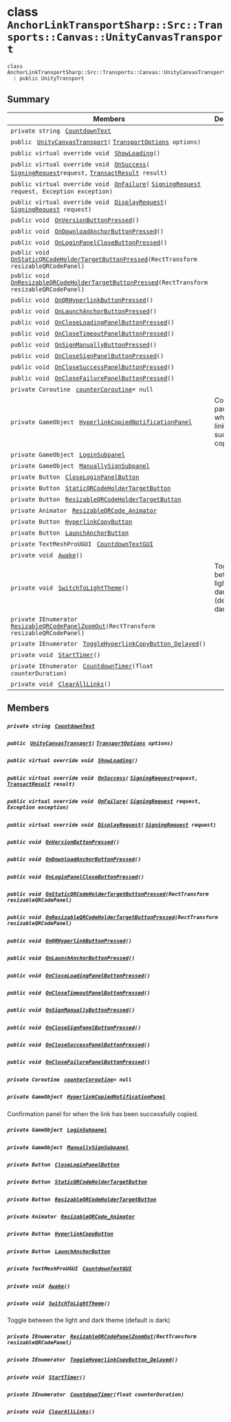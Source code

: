 # class `AnchorLinkTransportSharp::Src::Transports::Canvas::UnityCanvasTransport` 

```
class AnchorLinkTransportSharp::Src::Transports::Canvas::UnityCanvasTransport
  : public UnityTransport
```

## Summary

 Members                                | Descriptions                                
----------------------------------------|---------------------------------------------
`private string ` [`CountdownText`](#class_anchor_link_transport_sharp_1_1_src_1_1_transports_1_1_canvas_1_1_unity_canvas_transport_1aea35f1a5398bcdf185ebdeda7aae882d) | 
`public ` [`UnityCanvasTransport`](#class_anchor_link_transport_sharp_1_1_src_1_1_transports_1_1_canvas_1_1_unity_canvas_transport_1a24308a36f68304db3677b33631cdb563)`(` [`TransportOptions`](AnchorLinkTransportSharp--Src--TransportOptions.md)` options)` | 
`public virtual override void ` [`ShowLoading`](#class_anchor_link_transport_sharp_1_1_src_1_1_transports_1_1_canvas_1_1_unity_canvas_transport_1ad07a81fbeebbad741a68a3e9b3f310e7)`()` | 
`public virtual override void ` [`OnSuccess`](#class_anchor_link_transport_sharp_1_1_src_1_1_transports_1_1_canvas_1_1_unity_canvas_transport_1ac36aa71aa9c9918667f60b2f046bbb4c)`(` [`SigningRequest`](EosioSigningRequest--SigningRequest.md)` request, ` [`TransactResult`](AnchorLinkSharp--TransactResult.md)` result)` | 
`public virtual override void ` [`OnFailure`](#class_anchor_link_transport_sharp_1_1_src_1_1_transports_1_1_canvas_1_1_unity_canvas_transport_1aad0b7848de702f685a2fc45a16474a6d)`(` [`SigningRequest`](EosioSigningRequest--SigningRequest.md)` request, Exception exception)` | 
`public virtual override void ` [`DisplayRequest`](#class_anchor_link_transport_sharp_1_1_src_1_1_transports_1_1_canvas_1_1_unity_canvas_transport_1aba60c11e2c8b926bea5109f4230a2a92)`(` [`SigningRequest`](EosioSigningRequest--SigningRequest.md)` request)` | 
`public void ` [`OnVersionButtonPressed`](#class_anchor_link_transport_sharp_1_1_src_1_1_transports_1_1_canvas_1_1_unity_canvas_transport_1afdf2e2da9324eba7d3008e682495b72e)`()` | 
`public void ` [`OnDownloadAnchorButtonPressed`](#class_anchor_link_transport_sharp_1_1_src_1_1_transports_1_1_canvas_1_1_unity_canvas_transport_1a4d1bb7a2d0f7966169727aea478c2421)`()` | 
`public void ` [`OnLoginPanelCloseButtonPressed`](#class_anchor_link_transport_sharp_1_1_src_1_1_transports_1_1_canvas_1_1_unity_canvas_transport_1a900c2ebcf08d9ae995f8db8b11979679)`()` | 
`public void ` [`OnStaticQRCodeHolderTargetButtonPressed`](#class_anchor_link_transport_sharp_1_1_src_1_1_transports_1_1_canvas_1_1_unity_canvas_transport_1a7a4be886279d143eca46d39442a7a0fd)`(RectTransform resizableQRCodePanel)` | 
`public void ` [`OnResizableQRCodeHolderTargetButtonPressed`](#class_anchor_link_transport_sharp_1_1_src_1_1_transports_1_1_canvas_1_1_unity_canvas_transport_1a1de68595c9f8c6d162aceb20a0447f1b)`(RectTransform resizableQRCodePanel)` | 
`public void ` [`OnQRHyperlinkButtonPressed`](#class_anchor_link_transport_sharp_1_1_src_1_1_transports_1_1_canvas_1_1_unity_canvas_transport_1a993a51c06ca2d700a1233eb49ac27c23)`()` | 
`public void ` [`OnLaunchAnchorButtonPressed`](#class_anchor_link_transport_sharp_1_1_src_1_1_transports_1_1_canvas_1_1_unity_canvas_transport_1a350dca87a063285fc35d32c533f6bf7e)`()` | 
`public void ` [`OnCloseLoadingPanelButtonPressed`](#class_anchor_link_transport_sharp_1_1_src_1_1_transports_1_1_canvas_1_1_unity_canvas_transport_1a06b3899787c587ab99aba9b08fbb91e9)`()` | 
`public void ` [`OnCloseTimeoutPanelButtonPressed`](#class_anchor_link_transport_sharp_1_1_src_1_1_transports_1_1_canvas_1_1_unity_canvas_transport_1a7ca8ea8853bd69713db31b06d5c86d2f)`()` | 
`public void ` [`OnSignManuallyButtonPressed`](#class_anchor_link_transport_sharp_1_1_src_1_1_transports_1_1_canvas_1_1_unity_canvas_transport_1a153e7838d682ad5bb59ebfff4352edfa)`()` | 
`public void ` [`OnCloseSignPanelButtonPressed`](#class_anchor_link_transport_sharp_1_1_src_1_1_transports_1_1_canvas_1_1_unity_canvas_transport_1afa0820373b93a06e25f53b864c1a45ae)`()` | 
`public void ` [`OnCloseSuccessPanelButtonPressed`](#class_anchor_link_transport_sharp_1_1_src_1_1_transports_1_1_canvas_1_1_unity_canvas_transport_1aea61bcc3a54d9b2cacdad4c2ab048b14)`()` | 
`public void ` [`OnCloseFailurePanelButtonPressed`](#class_anchor_link_transport_sharp_1_1_src_1_1_transports_1_1_canvas_1_1_unity_canvas_transport_1a6fb08c47e732890db36d68e359de6fab)`()` | 
`private Coroutine ` [`counterCoroutine`](#class_anchor_link_transport_sharp_1_1_src_1_1_transports_1_1_canvas_1_1_unity_canvas_transport_1a26fad57f840357a24b32a0498e4b2c1f)`= null` | 
`private GameObject ` [`HyperlinkCopiedNotificationPanel`](#class_anchor_link_transport_sharp_1_1_src_1_1_transports_1_1_canvas_1_1_unity_canvas_transport_1a1e3cbb7c5d6339f3c84d1052a78b5442) | Confirmation panel for when the link has been successfully copied.
`private GameObject ` [`LoginSubpanel`](#class_anchor_link_transport_sharp_1_1_src_1_1_transports_1_1_canvas_1_1_unity_canvas_transport_1ae8ca578b4a4359a5aa38ee0872bd5af1) | 
`private GameObject ` [`ManuallySignSubpanel`](#class_anchor_link_transport_sharp_1_1_src_1_1_transports_1_1_canvas_1_1_unity_canvas_transport_1aab689e6be20a2ccc15b19d19667d92ff) | 
`private Button ` [`CloseLoginPanelButton`](#class_anchor_link_transport_sharp_1_1_src_1_1_transports_1_1_canvas_1_1_unity_canvas_transport_1af6c67f2d1b60a53b011ab3c10c7282e3) | 
`private Button ` [`StaticQRCodeHolderTargetButton`](#class_anchor_link_transport_sharp_1_1_src_1_1_transports_1_1_canvas_1_1_unity_canvas_transport_1a2a05d00c858a488a747ba39c5303c72d) | 
`private Button ` [`ResizableQRCodeHolderTargetButton`](#class_anchor_link_transport_sharp_1_1_src_1_1_transports_1_1_canvas_1_1_unity_canvas_transport_1a81173e85b4c20e8df86da6cd661078f2) | 
`private Animator ` [`ResizableQRCode_Animator`](#class_anchor_link_transport_sharp_1_1_src_1_1_transports_1_1_canvas_1_1_unity_canvas_transport_1a8d98830293a91f83c08bf296cd1e3715) | 
`private Button ` [`HyperlinkCopyButton`](#class_anchor_link_transport_sharp_1_1_src_1_1_transports_1_1_canvas_1_1_unity_canvas_transport_1acfd9f0561b9eb9b6b1c803baf140a573) | 
`private Button ` [`LaunchAnchorButton`](#class_anchor_link_transport_sharp_1_1_src_1_1_transports_1_1_canvas_1_1_unity_canvas_transport_1abc0aa9b53c9680993ef19654912d316f) | 
`private TextMeshProUGUI ` [`CountdownTextGUI`](#class_anchor_link_transport_sharp_1_1_src_1_1_transports_1_1_canvas_1_1_unity_canvas_transport_1aaeb7546c5473a5a32ce723ea98b47f78) | 
`private void ` [`Awake`](#class_anchor_link_transport_sharp_1_1_src_1_1_transports_1_1_canvas_1_1_unity_canvas_transport_1ae4b513cddd594f1c359e4f0a3e79a8c6)`()` | 
`private void ` [`SwitchToLightTheme`](#class_anchor_link_transport_sharp_1_1_src_1_1_transports_1_1_canvas_1_1_unity_canvas_transport_1a527d85a4d385f0bab922f3f4a79742e9)`()` | Toggle between the light and dark theme (default is dark)
`private IEnumerator ` [`ResizableQRCodePanelZoomOut`](#class_anchor_link_transport_sharp_1_1_src_1_1_transports_1_1_canvas_1_1_unity_canvas_transport_1a4cc88f26cf1b038d6107de4d5150fbf9)`(RectTransform resizableQRCodePanel)` | 
`private IEnumerator ` [`ToggleHyperlinkCopyButton_Delayed`](#class_anchor_link_transport_sharp_1_1_src_1_1_transports_1_1_canvas_1_1_unity_canvas_transport_1a4f3c061a575b9b54bbf5914464142bba)`()` | 
`private void ` [`StartTimer`](#class_anchor_link_transport_sharp_1_1_src_1_1_transports_1_1_canvas_1_1_unity_canvas_transport_1a66509b494102a5c28ba6c8be3eab7733)`()` | 
`private IEnumerator ` [`CountdownTimer`](#class_anchor_link_transport_sharp_1_1_src_1_1_transports_1_1_canvas_1_1_unity_canvas_transport_1a3e130601b07e0937f46e074e8458c4ab)`(float counterDuration)` | 
`private void ` [`ClearAllLinks`](#class_anchor_link_transport_sharp_1_1_src_1_1_transports_1_1_canvas_1_1_unity_canvas_transport_1a8981b6f9df138f98010e86ccaf4ee188)`()` | 

## Members

##### `private string ` [`CountdownText`](#class_anchor_link_transport_sharp_1_1_src_1_1_transports_1_1_canvas_1_1_unity_canvas_transport_1aea35f1a5398bcdf185ebdeda7aae882d) 

##### `public ` [`UnityCanvasTransport`](#class_anchor_link_transport_sharp_1_1_src_1_1_transports_1_1_canvas_1_1_unity_canvas_transport_1a24308a36f68304db3677b33631cdb563)`(` [`TransportOptions`](AnchorLinkTransportSharp--Src--TransportOptions.md)` options)` 

##### `public virtual override void ` [`ShowLoading`](#class_anchor_link_transport_sharp_1_1_src_1_1_transports_1_1_canvas_1_1_unity_canvas_transport_1ad07a81fbeebbad741a68a3e9b3f310e7)`()` 

##### `public virtual override void ` [`OnSuccess`](#class_anchor_link_transport_sharp_1_1_src_1_1_transports_1_1_canvas_1_1_unity_canvas_transport_1ac36aa71aa9c9918667f60b2f046bbb4c)`(` [`SigningRequest`](EosioSigningRequest--SigningRequest.md)` request, ` [`TransactResult`](AnchorLinkSharp--TransactResult.md)` result)` 

##### `public virtual override void ` [`OnFailure`](#class_anchor_link_transport_sharp_1_1_src_1_1_transports_1_1_canvas_1_1_unity_canvas_transport_1aad0b7848de702f685a2fc45a16474a6d)`(` [`SigningRequest`](EosioSigningRequest--SigningRequest.md)` request, Exception exception)` 

##### `public virtual override void ` [`DisplayRequest`](#class_anchor_link_transport_sharp_1_1_src_1_1_transports_1_1_canvas_1_1_unity_canvas_transport_1aba60c11e2c8b926bea5109f4230a2a92)`(` [`SigningRequest`](EosioSigningRequest--SigningRequest.md)` request)` 

##### `public void ` [`OnVersionButtonPressed`](#class_anchor_link_transport_sharp_1_1_src_1_1_transports_1_1_canvas_1_1_unity_canvas_transport_1afdf2e2da9324eba7d3008e682495b72e)`()` 

##### `public void ` [`OnDownloadAnchorButtonPressed`](#class_anchor_link_transport_sharp_1_1_src_1_1_transports_1_1_canvas_1_1_unity_canvas_transport_1a4d1bb7a2d0f7966169727aea478c2421)`()` 

##### `public void ` [`OnLoginPanelCloseButtonPressed`](#class_anchor_link_transport_sharp_1_1_src_1_1_transports_1_1_canvas_1_1_unity_canvas_transport_1a900c2ebcf08d9ae995f8db8b11979679)`()` 

##### `public void ` [`OnStaticQRCodeHolderTargetButtonPressed`](#class_anchor_link_transport_sharp_1_1_src_1_1_transports_1_1_canvas_1_1_unity_canvas_transport_1a7a4be886279d143eca46d39442a7a0fd)`(RectTransform resizableQRCodePanel)` 

##### `public void ` [`OnResizableQRCodeHolderTargetButtonPressed`](#class_anchor_link_transport_sharp_1_1_src_1_1_transports_1_1_canvas_1_1_unity_canvas_transport_1a1de68595c9f8c6d162aceb20a0447f1b)`(RectTransform resizableQRCodePanel)` 

##### `public void ` [`OnQRHyperlinkButtonPressed`](#class_anchor_link_transport_sharp_1_1_src_1_1_transports_1_1_canvas_1_1_unity_canvas_transport_1a993a51c06ca2d700a1233eb49ac27c23)`()` 

##### `public void ` [`OnLaunchAnchorButtonPressed`](#class_anchor_link_transport_sharp_1_1_src_1_1_transports_1_1_canvas_1_1_unity_canvas_transport_1a350dca87a063285fc35d32c533f6bf7e)`()` 

##### `public void ` [`OnCloseLoadingPanelButtonPressed`](#class_anchor_link_transport_sharp_1_1_src_1_1_transports_1_1_canvas_1_1_unity_canvas_transport_1a06b3899787c587ab99aba9b08fbb91e9)`()` 

##### `public void ` [`OnCloseTimeoutPanelButtonPressed`](#class_anchor_link_transport_sharp_1_1_src_1_1_transports_1_1_canvas_1_1_unity_canvas_transport_1a7ca8ea8853bd69713db31b06d5c86d2f)`()` 

##### `public void ` [`OnSignManuallyButtonPressed`](#class_anchor_link_transport_sharp_1_1_src_1_1_transports_1_1_canvas_1_1_unity_canvas_transport_1a153e7838d682ad5bb59ebfff4352edfa)`()` 

##### `public void ` [`OnCloseSignPanelButtonPressed`](#class_anchor_link_transport_sharp_1_1_src_1_1_transports_1_1_canvas_1_1_unity_canvas_transport_1afa0820373b93a06e25f53b864c1a45ae)`()` 

##### `public void ` [`OnCloseSuccessPanelButtonPressed`](#class_anchor_link_transport_sharp_1_1_src_1_1_transports_1_1_canvas_1_1_unity_canvas_transport_1aea61bcc3a54d9b2cacdad4c2ab048b14)`()` 

##### `public void ` [`OnCloseFailurePanelButtonPressed`](#class_anchor_link_transport_sharp_1_1_src_1_1_transports_1_1_canvas_1_1_unity_canvas_transport_1a6fb08c47e732890db36d68e359de6fab)`()` 

##### `private Coroutine ` [`counterCoroutine`](#class_anchor_link_transport_sharp_1_1_src_1_1_transports_1_1_canvas_1_1_unity_canvas_transport_1a26fad57f840357a24b32a0498e4b2c1f)`= null` 

##### `private GameObject ` [`HyperlinkCopiedNotificationPanel`](#class_anchor_link_transport_sharp_1_1_src_1_1_transports_1_1_canvas_1_1_unity_canvas_transport_1a1e3cbb7c5d6339f3c84d1052a78b5442) 

Confirmation panel for when the link has been successfully copied.

##### `private GameObject ` [`LoginSubpanel`](#class_anchor_link_transport_sharp_1_1_src_1_1_transports_1_1_canvas_1_1_unity_canvas_transport_1ae8ca578b4a4359a5aa38ee0872bd5af1) 

##### `private GameObject ` [`ManuallySignSubpanel`](#class_anchor_link_transport_sharp_1_1_src_1_1_transports_1_1_canvas_1_1_unity_canvas_transport_1aab689e6be20a2ccc15b19d19667d92ff) 

##### `private Button ` [`CloseLoginPanelButton`](#class_anchor_link_transport_sharp_1_1_src_1_1_transports_1_1_canvas_1_1_unity_canvas_transport_1af6c67f2d1b60a53b011ab3c10c7282e3) 

##### `private Button ` [`StaticQRCodeHolderTargetButton`](#class_anchor_link_transport_sharp_1_1_src_1_1_transports_1_1_canvas_1_1_unity_canvas_transport_1a2a05d00c858a488a747ba39c5303c72d) 

##### `private Button ` [`ResizableQRCodeHolderTargetButton`](#class_anchor_link_transport_sharp_1_1_src_1_1_transports_1_1_canvas_1_1_unity_canvas_transport_1a81173e85b4c20e8df86da6cd661078f2) 

##### `private Animator ` [`ResizableQRCode_Animator`](#class_anchor_link_transport_sharp_1_1_src_1_1_transports_1_1_canvas_1_1_unity_canvas_transport_1a8d98830293a91f83c08bf296cd1e3715) 

##### `private Button ` [`HyperlinkCopyButton`](#class_anchor_link_transport_sharp_1_1_src_1_1_transports_1_1_canvas_1_1_unity_canvas_transport_1acfd9f0561b9eb9b6b1c803baf140a573) 

##### `private Button ` [`LaunchAnchorButton`](#class_anchor_link_transport_sharp_1_1_src_1_1_transports_1_1_canvas_1_1_unity_canvas_transport_1abc0aa9b53c9680993ef19654912d316f) 

##### `private TextMeshProUGUI ` [`CountdownTextGUI`](#class_anchor_link_transport_sharp_1_1_src_1_1_transports_1_1_canvas_1_1_unity_canvas_transport_1aaeb7546c5473a5a32ce723ea98b47f78) 

##### `private void ` [`Awake`](#class_anchor_link_transport_sharp_1_1_src_1_1_transports_1_1_canvas_1_1_unity_canvas_transport_1ae4b513cddd594f1c359e4f0a3e79a8c6)`()` 

##### `private void ` [`SwitchToLightTheme`](#class_anchor_link_transport_sharp_1_1_src_1_1_transports_1_1_canvas_1_1_unity_canvas_transport_1a527d85a4d385f0bab922f3f4a79742e9)`()` 

Toggle between the light and dark theme (default is dark)

##### `private IEnumerator ` [`ResizableQRCodePanelZoomOut`](#class_anchor_link_transport_sharp_1_1_src_1_1_transports_1_1_canvas_1_1_unity_canvas_transport_1a4cc88f26cf1b038d6107de4d5150fbf9)`(RectTransform resizableQRCodePanel)` 

##### `private IEnumerator ` [`ToggleHyperlinkCopyButton_Delayed`](#class_anchor_link_transport_sharp_1_1_src_1_1_transports_1_1_canvas_1_1_unity_canvas_transport_1a4f3c061a575b9b54bbf5914464142bba)`()` 

##### `private void ` [`StartTimer`](#class_anchor_link_transport_sharp_1_1_src_1_1_transports_1_1_canvas_1_1_unity_canvas_transport_1a66509b494102a5c28ba6c8be3eab7733)`()` 

##### `private IEnumerator ` [`CountdownTimer`](#class_anchor_link_transport_sharp_1_1_src_1_1_transports_1_1_canvas_1_1_unity_canvas_transport_1a3e130601b07e0937f46e074e8458c4ab)`(float counterDuration)` 

##### `private void ` [`ClearAllLinks`](#class_anchor_link_transport_sharp_1_1_src_1_1_transports_1_1_canvas_1_1_unity_canvas_transport_1a8981b6f9df138f98010e86ccaf4ee188)`()` 

